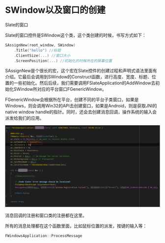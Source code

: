 # SWindow以及窗口的创建

Slate的窗口

Slate的窗口控件是SWindow这个类，这个类创建的时候，书写方式如下：

```c++
SAssignNew(root_window, SWindow)
	.Title("hello") //标题
	.ClientSize(...) //窗口大小
	.ScreenPosition(...) //初始化的时候所在的屏幕位置
```



SAssignNew是个很长的宏，这个宏在Slate控件的创建过程和声明式语法里面有介绍。它最后会调用到SWindow的Construct函数，进行高度、宽度、标题、位置的一些初始化。然后后续，我们需要调用FSlateApplication的AddWindow去初始化SWindow所对应的平台窗口FGenericWindow。



FGenericWindow会根据所在平台，创建不同的平台子类窗口，如果是Windows，则会调用Win32的API去创建窗口，如果是Android，则是获取JNI的native window handle的指针。同时，还会去创建消息回调，操作系统的输入会派发给我们的应用。



![](_static/Image/Slate/SWindowRigster.png)

消息回调的注册和窗口类的注册都在这里。



所有的消息处理都在这个函数里面，比如鼠标位置的派发，按键的输入等：

```c++
FWindowsApplication::ProcessMessage
```

